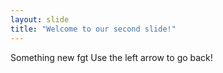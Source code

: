 ```yaml
---
layout: slide
title: "Welcome to our second slide!"
---
```

Something new fgt
Use the left arrow to go back!
